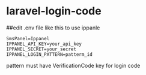 # laravel-login-code
##edit .env file like this to use ippanle 
```
SmsPanel=Ippanel
IPPANEL_API_KEY=your_api_key
IPPANEL_SECRET=your_secret
IPPANEL_LOGIN_PATTERN=patterm_id
```
pattern must have VerificationCode key for login code
